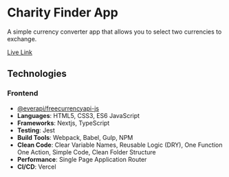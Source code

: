 # Charity Finder App
A simple currency converter app that allows you to select two currencies to exchange.

[Live Link](https://currency-converter-tawny-iota.vercel.app)

## Technologies

### Frontend
* [@everapi/freecurrencyapi-js](https://freecurrencyapi.com)
* **Languages**: HTML5, CSS3, ES6 JavaScript
* **Frameworks**: Nextjs, TypeScript
* **Testing**: Jest
* **Build Tools**: Webpack, Babel, Gulp, NPM
* **Clean Code**: Clear Variable Names, Reusable Logic (DRY), One Function One Action, Simple Code, Clean Folder Structure
* **Performance**: Single Page Application Router
* **CI/CD**: Vercel